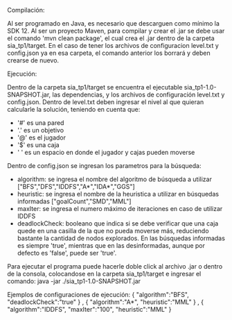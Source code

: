 Compilación:

Al ser programado en Java, es necesario que descarguen como mínimo la SDK 12.
Al ser un proyecto Maven, para compilar y crear el .jar se debe usar el comando 'mvn clean package', el cual crea el .jar dentro de la carpeta 
sia_tp1/target.
En el caso de tener los archivos de configuracion level.txt y config.json ya en esa carpeta, el comando anterior los borrará y deben crearse de nuevo.

Ejecución:

Dentro de la carpeta sia_tp1/target se encuentra el ejecutable sia_tp1-1.0-SNAPSHOT.jar, las dependencias, y los archivos de configuración level.txt y config.json.
Dentro de level.txt deben ingresar el nivel al que quieran calcularle la solución, teniendo en cuenta que:
  - '#' es una pared
  - '.' es un objetivo
  - '@' es el jugador
  - '$' es una caja
  - ' ' es un espacio en donde el jugador y cajas pueden moverse
 
Dentro de config.json se ingresan los parametros para la búsqueda:
 - algorithm: se ingresa el nombre del algoritmo de búsqueda a utilizar ["BFS","DFS","IDDFS","A*","IDA*","GGS"]
 - heuristic: se ingresa el nombre de la heuristica a utilizar en búsquedas informadas ["goalCount","SMD","MML"]
 - maxIter: se ingresa el numero máximo de iteraciones en caso de utilizar IDDFS
 - deadlockCheck: booleano que indica si se debe verificar que una caja quede en una casilla de la que no pueda moverse más, reduciendo bastante la cantidad de nodos        explorados. En las búsquedas informadas es siempre 'true', mientras que en las desinformadas, aunque por defecto es 'false', puede ser 'true'.

Para ejecutar el programa puede hacerle doble click al archivo .jar o dentro de la consola, colocandose en la carpeta sia_tp1/target e ingresar el comando: java -jar ./sia_tp1-1.0-SNAPSHOT.jar


Ejemplos de configuraciones de ejecución:
{
  "algorithm":"BFS",
  "deadlockCheck":"true"
}
,
{
  "algorithm":"A*",
  "heuristic":"MML"
}
,
{
  "algorithm":"IDDFS",
  "maxIter":"100",
  "heuristic":"MML"
}
